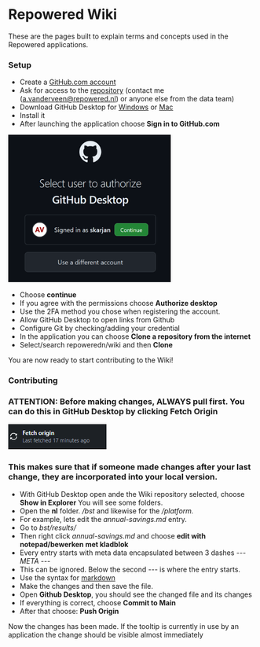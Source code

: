 # Repowered Wiki
These are the pages built to explain terms and concepts used in the Repowered applications.

### Setup
- Create a [GitHub.com account](https://www.github.com/) <br>
- Ask for access to the [repository](https://github.com/repowerednl/wiki) (contact me (a.vanderveen@repowered.nl) or anyone else from the data team)<br>
- Download GitHub Desktop for [Windows](https://central.github.com/deployments/desktop/desktop/latest/win32) or [Mac](https://central.github.com/deployments/desktop/desktop/latest/darwin)<br>
- Install it<br>
- After launching the application choose **Sign in to GitHub.com**<br>

<img src="assets/image.png" width="" height="300">

- Choose **continue**<br>
- If you agree with the permissions choose **Authorize desktop**<br>
- Use the 2FA method you chose when registering the account.<br>
- Allow GitHub Desktop to open links from Github<br>
- Configure Git by checking/adding your credential<br>
- In the application you can choose **Clone a repository from the internet**<br>
- Select/search  repoweredn/wiki and then **Clone**<br>

You are now ready to start contributing to the Wiki!

### Contributing 
### ATTENTION: Before making changes, **ALWAYS** pull first. You can do this in GitHub Desktop by clicking **Fetch Origin** 
<img src="assets/image-1.png"> <br>
### This makes sure that if someone made changes after your last change, they are incorporated into your local version.

- With GitHub Desktop open ande the Wiki repository selected, choose **Show in Explorer**
You will see some folders.
- Open the **nl** folder. */bst* and likewise for the */platform.*
- For example, lets edit the *annual-savings.md* entry.
- Go to *bst/results/* 
- Then right click *annual-savings.md* and choose **edit with notepad/bewerken met kladblok**
- Every entry starts with meta data encapsulated between 3 dashes *--- META ---*
- This can be ignored. Below the second *---* is where the entry starts.
- Use the syntax for [markdown](https://www.markdownguide.org/basic-syntax/)
- Make the changes and then save the file. 
- Open **Github Desktop**, you should see the changed file and its changes
- If everything is correct, choose **Commit to Main**
- After that choose: **Push Origin** 

Now the changes has been made. If the tooltip is currently in use by an application the change should be visible almost immediately

